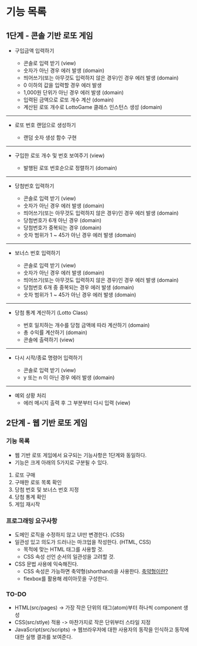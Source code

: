 # 기능 목록

## 1단계 - 콘솔 기반 로또 게임

- 구입금액 입력하기

  - 콘솔로 입력 받기 (view)
  - 숫자가 아닌 경우 에러 발생 (domain)
  - 띄어쓰기(또는 아무것도 입력하지 않은 경우)인 경우 에러 발생 (domain)
  - 0 이하의 값을 입력할 경우 에러 발생
  - 1,000원 단위가 아닌 경우 에러 발생 (domain)
  - 입력된 금액으로 로또 개수 계산 (domain)
  - 계산된 로또 개수로 LottoGame 클래스 인스턴스 생성 (domain)

<hr>

- 로또 번호 랜덤으로 생성하기

  - 랜덤 숫자 생성 함수 구현

<hr>

- 구입한 로또 개수 및 번호 보여주기 (view)

  - 발행된 로또 번호순으로 정렬하기 (domain)

<hr>

- 당첨번호 입력하기

  - 콘솔로 입력 받기 (view)
  - 숫자가 아닌 경우 에러 발생 (domain)
  - 띄어쓰기(또는 아무것도 입력하지 않은 경우)인 경우 에러 발생 (domain)
  - 당첨번호가 6개 아닌 경우 (domain)
  - 당첨번호가 중복되는 경우 (domain)
  - 숫자 범위가 1 ~ 45가 아닌 경우 에러 발생 (domain)

<hr>

- 보너스 번호 입력하기

  - 콘솔로 입력 받기 (view)
  - 숫자가 아닌 경우 에러 발생 (domain)
  - 띄어쓰기(또는 아무것도 입력하지 않은 경우)인 경우 에러 발생 (domain)
  - 당첨번호 6개 중 중복되는 경우 에러 발생 (domain)
  - 숫자 범위가 1 ~ 45가 아닌 경우 에러 발생 (domain)

<hr>

- 당첨 통계 계산하기 (Lotto Class)

  - 번호 일치하는 개수를 당첨 금액에 따라 계산하기 (domain)
  - 총 수익률 계산하기 (domain)
  - 콘솔에 출력하기 (view)

<hr>

- 다시 시작/종료 명령어 입력하기

  - 콘솔로 입력 받기 (view)
  - y 또는 n 이 아닌 경우 에러 발생 (domain)

<hr>

- 예외 상황 처리
  - 에러 메시지 출력 후 그 부분부터 다시 입력 (view)

## 2단계 - 웹 기반 로또 게임

### 기능 목록

- 웹 기반 로또 게임에서 요구되는 기능사항은 1단계와 동일하다.
- 기능은 크게 아래의 5가지로 구분될 수 있다.

1. 로또 구매
2. 구매한 로또 목록 확인
3. 당첨 번호 및 보너스 번호 지정
4. 당첨 통계 확인
5. 게임 재시작

### 프로그래밍 요구사항

- 도메인 로직을 수정하지 않고 UI만 변경한다. (CSS)
- 일관성 있고 의도가 드러나는 마크업을 작성한다. (HTML, CSS)
  - 목적에 맞는 HTML 태그를 사용할 것.
  - CSS 속성 선언 순서의 일관성을 고려할 것.
- CSS 문법 사용에 익숙해진다.
  - CSS 속성은 가능하면 축약형(shorthand)을 사용한다. [축약형이란?](https://developer.mozilla.org/ko/docs/Web/CSS/Shorthand_properties)
  - flexbox를 활용해 레이아웃을 구성한다.

### TO-DO

- HTML(src/pages) -> 가장 작은 단위의 태그(atom)부터 하나씩 component 생성
- CSS(src/stlye) 적용 -> 마찬가지로 작은 단위부터 스타일 지정
- JavaScript(src/scripts) -> 웹브라우저에 대한 사용자의 동작을 인식하고 동작에 대한 실행 결과를 보여준다.
